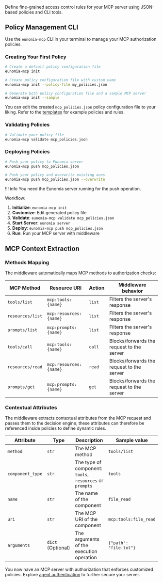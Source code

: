 Define fine-grained access control rules for your MCP server using JSON-based policies and CLI tools.

## Policy Management CLI

Use the `eunomia-mcp` CLI in your terminal to manage your MCP authorization policies.

### Creating Your First Policy

```bash
# Create a default policy configuration file
eunomia-mcp init

# Create policy configuration file with custom name
eunomia-mcp init --policy-file my_policies.json

# Generate both policy configuration file and a sample MCP server
eunomia-mcp init --sample
```

You can edit the created `mcp_policies.json` policy configuration file to your liking. Refer to the [templates][eunomia-github-policy-templates] for example policies and rules.

### Validating Policies

```bash
# Validate your policy file
eunomia-mcp validate mcp_policies.json
```

### Deploying Policies

```bash
# Push your policy to Eunomia server
eunomia-mcp push mcp_policies.json

# Push your policy and overwrite existing ones
eunomia-mcp push mcp_policies.json --overwrite
```

!!! info
You need the Eunomia server running for the push operation.

Workflow:

1. **Initialize**: `eunomia-mcp init`
2. **Customize**: Edit generated policy file
3. **Validate**: `eunomia-mcp validate mcp_policies.json`
4. **Start Server**: `eunomia server`
5. **Deploy**: `eunomia-mcp push mcp_policies.json`
6. **Run**: Run your MCP server with middleware

## MCP Context Extraction

### Methods Mapping

The middleware automatically maps MCP methods to authorization checks:

| MCP Method       | Resource URI           | Action | Middleware behavior                       |
| ---------------- | ---------------------- | ------ | ----------------------------------------- |
| `tools/list`     | `mcp:tools:{name}`     | `list` | Filters the server's response             |
| `resources/list` | `mcp:resources:{name}` | `list` | Filters the server's response             |
| `prompts/list`   | `mcp:prompts:{name}`   | `list` | Filters the server's response             |
| `tools/call`     | `mcp:tools:{name}`     | `call` | Blocks/forwards the request to the server |
| `resources/read` | `mcp:resources:{name}` | `read` | Blocks/forwards the request to the server |
| `prompts/get`    | `mcp:prompts:{name}`   | `get`  | Blocks/forwards the request to the server |

### Contextual Attributes

The middleware extracts contextual attributes from the MCP request and passes them to the decision engine; these attributes can therefore be referenced inside policies to define dynamic rules.

| Attribute        | Type              | Description                                              | Sample value           |
| ---------------- | ----------------- | -------------------------------------------------------- | ---------------------- |
| `method`         | `str`             | The MCP method                                           | `tools/list`           |
| `component_type` | `str`             | The type of component: `tools`, `resources` or `prompts` | `tools`                |
| `name`           | `str`             | The name of the component                                | `file_read`            |
| `uri`            | `str`             | The MCP URI of the component                             | `mcp:tools:file_read`  |
| `arguments`      | `dict` (Optional) | The arguments of the execution operation                 | `{"path": "file.txt"}` |

You now have an MCP server with authorization that enforces customized policies. Explore [agent authentication](authentication.md) to further secure your server.

[eunomia-github-policy-templates]: https://github.com/whataboutyou-ai/eunomia/tree/main/pkgs/extensions/mcp/templates
